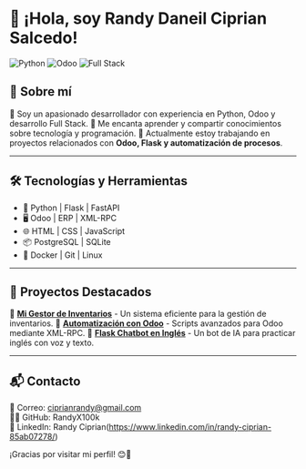 # 👋 ¡Hola, soy Randy Daneil Ciprian Salcedo!

![Python](https://img.shields.io/badge/Python-Developer-blue.svg)
![Odoo](https://img.shields.io/badge/Odoo-Expert-purple.svg)
![Full Stack](https://img.shields.io/badge/Full--Stack-Developer-orange.svg)

## 🚀 Sobre mí
🔹 Soy un apasionado desarrollador con experiencia en Python, Odoo y desarrollo Full Stack. 
🔹 Me encanta aprender y compartir conocimientos sobre tecnología y programación.
🔹 Actualmente estoy trabajando en proyectos relacionados con **Odoo, Flask y automatización de procesos**.

---

## 🛠️ Tecnologías y Herramientas
- 🐍 Python | Flask | FastAPI
- 🖥️ Odoo | ERP | XML-RPC
- 🌐 HTML | CSS | JavaScript
- 📦 PostgreSQL | SQLite
- 🚀 Docker | Git | Linux

---

## 📌 Proyectos Destacados
📌 **[Mi Gestor de Inventarios](https://github.com/tu-usuario/mi-gestor-inventarios)** - Un sistema eficiente para la gestión de inventarios.
📌 **[Automatización con Odoo](https://github.com/tu-usuario/automatizacion-odoo)** - Scripts avanzados para Odoo mediante XML-RPC.
📌 **[Flask Chatbot en Inglés](https://github.com/tu-usuario/flask-chatbot)** - Un bot de IA para practicar inglés con voz y texto.

---

## 📬 Contacto
📧 Correo: ciprianrandy@gmail.com  
👨‍💻 GitHub: RandyX100k  
📜 LinkedIn: Randy Ciprian(https://www.linkedin.com/in/randy-ciprian-85ab07278/)

¡Gracias por visitar mi perfil! 😊🚀

